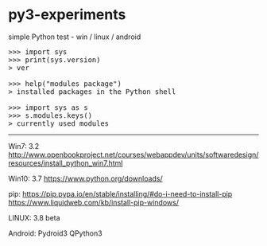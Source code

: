 # py3-experiments
simple Python test - win / linux / android

<pre>
>>> import sys
>>> print(sys.version)
> ver

>>> help("modules package")
> installed packages in the Python shell
  
>>> import sys as s
>>> s.modules.keys()
> currently used modules
</pre>

---

Win7: 3.2
http://www.openbookproject.net/courses/webappdev/units/softwaredesign/resources/install_python_win7.html

Win10:
3.7
https://www.python.org/downloads/

pip:
https://pip.pypa.io/en/stable/installing/#do-i-need-to-install-pip
https://www.liquidweb.com/kb/install-pip-windows/


LINUX:
3.8 beta

Android:
Pydroid3
QPython3
